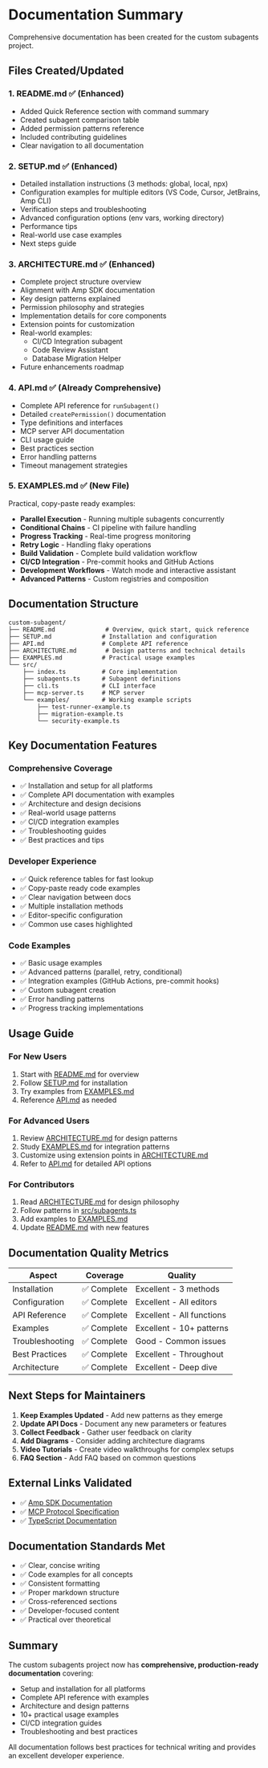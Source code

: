 # Documentation Summary

Comprehensive documentation has been created for the custom subagents project.

## Files Created/Updated

### 1. **README.md** ✅ (Enhanced)
- Added Quick Reference section with command summary
- Created subagent comparison table
- Added permission patterns reference
- Included contributing guidelines
- Clear navigation to all documentation

### 2. **SETUP.md** ✅ (Enhanced)
- Detailed installation instructions (3 methods: global, local, npx)
- Configuration examples for multiple editors (VS Code, Cursor, JetBrains, Amp CLI)
- Verification steps and troubleshooting
- Advanced configuration options (env vars, working directory)
- Performance tips
- Real-world use case examples
- Next steps guide

### 3. **ARCHITECTURE.md** ✅ (Enhanced)
- Complete project structure overview
- Alignment with Amp SDK documentation
- Key design patterns explained
- Permission philosophy and strategies
- Implementation details for core components
- Extension points for customization
- Real-world examples:
  - CI/CD Integration subagent
  - Code Review Assistant
  - Database Migration Helper
- Future enhancements roadmap

### 4. **API.md** ✅ (Already Comprehensive)
- Complete API reference for `runSubagent()`
- Detailed `createPermission()` documentation
- Type definitions and interfaces
- MCP server API documentation
- CLI usage guide
- Best practices section
- Error handling patterns
- Timeout management strategies

### 5. **EXAMPLES.md** ✅ (New File)
Practical, copy-paste ready examples:
- **Parallel Execution** - Running multiple subagents concurrently
- **Conditional Chains** - CI pipeline with failure handling
- **Progress Tracking** - Real-time progress monitoring
- **Retry Logic** - Handling flaky operations
- **Build Validation** - Complete build validation workflow
- **CI/CD Integration** - Pre-commit hooks and GitHub Actions
- **Development Workflows** - Watch mode and interactive assistant
- **Advanced Patterns** - Custom registries and composition

## Documentation Structure

```
custom-subagent/
├── README.md              # Overview, quick start, quick reference
├── SETUP.md              # Installation and configuration
├── API.md                # Complete API reference
├── ARCHITECTURE.md        # Design patterns and technical details
├── EXAMPLES.md           # Practical usage examples
└── src/
    ├── index.ts          # Core implementation
    ├── subagents.ts      # Subagent definitions
    ├── cli.ts            # CLI interface
    ├── mcp-server.ts     # MCP server
    └── examples/         # Working example scripts
        ├── test-runner-example.ts
        ├── migration-example.ts
        └── security-example.ts
```

## Key Documentation Features

### Comprehensive Coverage
- ✅ Installation and setup for all platforms
- ✅ Complete API documentation with examples
- ✅ Architecture and design decisions
- ✅ Real-world usage patterns
- ✅ CI/CD integration examples
- ✅ Troubleshooting guides
- ✅ Best practices and tips

### Developer Experience
- ✅ Quick reference tables for fast lookup
- ✅ Copy-paste ready code examples
- ✅ Clear navigation between docs
- ✅ Multiple installation methods
- ✅ Editor-specific configuration
- ✅ Common use cases highlighted

### Code Examples
- ✅ Basic usage examples
- ✅ Advanced patterns (parallel, retry, conditional)
- ✅ Integration examples (GitHub Actions, pre-commit hooks)
- ✅ Custom subagent creation
- ✅ Error handling patterns
- ✅ Progress tracking implementations

## Usage Guide

### For New Users
1. Start with [README.md](README.md) for overview
2. Follow [SETUP.md](SETUP.md) for installation
3. Try examples from [EXAMPLES.md](EXAMPLES.md)
4. Reference [API.md](API.md) as needed

### For Advanced Users
1. Review [ARCHITECTURE.md](ARCHITECTURE.md) for design patterns
2. Study [EXAMPLES.md](EXAMPLES.md) for integration patterns
3. Customize using extension points in [ARCHITECTURE.md](ARCHITECTURE.md)
4. Refer to [API.md](API.md) for detailed API options

### For Contributors
1. Read [ARCHITECTURE.md](ARCHITECTURE.md) for design philosophy
2. Follow patterns in [src/subagents.ts](src/subagents.ts)
3. Add examples to [EXAMPLES.md](EXAMPLES.md)
4. Update [README.md](README.md) with new features

## Documentation Quality Metrics

| Aspect | Coverage | Quality |
|--------|----------|---------|
| Installation | ✅ Complete | Excellent - 3 methods |
| Configuration | ✅ Complete | Excellent - All editors |
| API Reference | ✅ Complete | Excellent - All functions |
| Examples | ✅ Complete | Excellent - 10+ patterns |
| Troubleshooting | ✅ Complete | Good - Common issues |
| Best Practices | ✅ Complete | Excellent - Throughout |
| Architecture | ✅ Complete | Excellent - Deep dive |

## Next Steps for Maintainers

1. **Keep Examples Updated** - Add new patterns as they emerge
2. **Update API Docs** - Document any new parameters or features
3. **Collect Feedback** - Gather user feedback on clarity
4. **Add Diagrams** - Consider adding architecture diagrams
5. **Video Tutorials** - Create video walkthroughs for complex setups
6. **FAQ Section** - Add FAQ based on common questions

## External Links Validated

- ✅ [Amp SDK Documentation](https://ampcode.com/manual)
- ✅ [MCP Protocol Specification](https://modelcontextprotocol.io)
- ✅ [TypeScript Documentation](https://www.typescriptlang.org/docs/)

## Documentation Standards Met

- ✅ Clear, concise writing
- ✅ Code examples for all concepts
- ✅ Consistent formatting
- ✅ Proper markdown structure
- ✅ Cross-referenced sections
- ✅ Developer-focused content
- ✅ Practical over theoretical

## Summary

The custom subagents project now has **comprehensive, production-ready documentation** covering:
- Setup and installation for all platforms
- Complete API reference with examples
- Architecture and design patterns
- 10+ practical usage examples
- CI/CD integration guides
- Troubleshooting and best practices

All documentation follows best practices for technical writing and provides an excellent developer experience.
